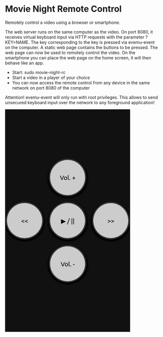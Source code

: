 # Movie Night Remote Control

Remotely control a video using a browser or smartphone.

The web server runs on the same computer as the video. On port 8080, it receives virtual keyboard input via HTTP requests with the parameter ?KEY=NAME.
The key corresponding to the key is pressed via evemu-event on the computer.
A static web page contains the buttons to be pressed. The web page can now be used to remotely control the video. On the smartphone you can place the web page on the home screen, it will then behave like an app.

- Start: sudo movie-night-rc
- Start a video in a player of your choice
- You can now access the remote control from any device in the same network on port 8080 of the computer

Attention! evemu-event will only run with root privileges. This allows to send unsecured keyboard input over the network to any foreground application!

![screenshot](movie-night-rc.png)
